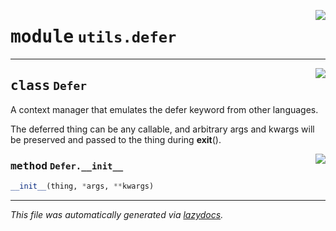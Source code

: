 <!-- markdownlint-disable -->

<a href="../../qtstrap/utils/defer.py#L0"><img align="right" style="float:right;" src="https://img.shields.io/badge/-source-cccccc?style=flat-square"></a>

# <kbd>module</kbd> `utils.defer`






---

<a href="../../qtstrap/utils/defer.py#L1"><img align="right" style="float:right;" src="https://img.shields.io/badge/-source-cccccc?style=flat-square"></a>

## <kbd>class</kbd> `Defer`
A context manager that emulates the defer keyword from other languages. 

The deferred thing can be any callable, and arbitrary args and kwargs will be preserved and passed to the thing during __exit__(). 

<a href="../../qtstrap/utils/defer.py#L8"><img align="right" style="float:right;" src="https://img.shields.io/badge/-source-cccccc?style=flat-square"></a>

### <kbd>method</kbd> `Defer.__init__`

```python
__init__(thing, *args, **kwargs)
```











---

_This file was automatically generated via [lazydocs](https://github.com/ml-tooling/lazydocs)._
